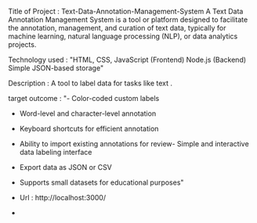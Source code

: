 Title of Project :  Text-Data-Annotation-Management-System
A Text Data Annotation Management System is a tool or platform designed to facilitate the annotation, management, and curation of text data, typically for machine learning, natural language processing (NLP), or data analytics projects.

Technology used :
"HTML, CSS, JavaScript (Frontend)
Node.js (Backend)
Simple JSON-based storage"

Description : A tool to label data for tasks like text .

target outcome : "- Color-coded custom labels
- Word-level and character-level annotation
- Keyboard shortcuts for efficient annotation
- Ability to import existing annotations for review- Simple and interactive data labeling interface
- Export data as JSON or CSV
- Supports small datasets for educational purposes"

- Url : http://localhost:3000/

- 




